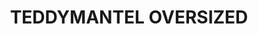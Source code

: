 ---
description_SEO: 
  Mittellanger Mantel mit langen Ärmeln im Oversized Look von Selvii. Zwei Seitentaschen. Kein Innenfutter. Ein schwarzer Knopf zum Verschließen. Farbe Hellbraun. Klassicher Reverskragen. 
templateKey: produkt
new: true
available: true
category': mäntel/jacken
size:
  - size: M
  - size: L
color:
  - color: Hellbraun
title: TEDDYMANTEL OVERSIZED
productinfo: >-
  80%Acril, 20% Polyester. Waschen 30°C. nicht Bleichen. Bügeln mit geringerer Temperatur. Reinigen mit Perchlorethylen. Nicht im Trommeltrockner trocknen
modelinfo: Model Größe 172cm.
price: '59.95'
description: |-
  Mittellanger Mantel.Ärmel lang. Oversized Look. Zwei Seitentaschen. Kein Innenfutter. Ein schwarzer Knopf zum Verschließen. Farbe Hellbraun. Klassicher Reverskragen.
featuredImage: /img/selvii_teddymantel_oversized-1.jpg
gallery:
  - alt: Oversized Teddy Mantel von selvii
    image: /img/selvii_teddymantel_oversized-1.jpg
  - alt: Oversized Teddy Mantel von selvii
    image: /img/selvii_teddymantel_oversized-2.jpg
  - alt: Oversized Teddy Mantel von selvii
    image: /img/selvii_teddymantel_oversized-3.jpg
  - alt: Oversized Teddy Mantel von selvii
    image: /img/selvii_teddymantel_oversized-4.jpg
  - alt: Oversized Teddy Mantel von selvii
    image: /img/selvii_teddymantel_oversized-5.jpg
  - alt: Oversized Teddy Mantel von selvii
    image: /img/selvii_teddymantel_oversized-6.jpg
tags:
  - Mantel
---